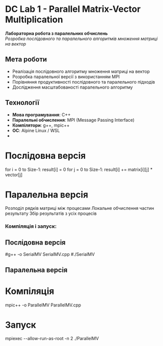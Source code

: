 # DC Lab 1 - Parallel Matrix-Vector Multiplication

**Лабораторна робота з паралельних обчислень**  
*Розробка послідовного та паралельного алгоритмів множення матриці на вектор*

## Мета роботи

- Реалізація послідовного алгоритму множення матриці на вектор
- Розробка паралельної версії з використанням MPI
- Порівняння продуктивності послідовного та паралельного підходів
- Дослідження масштабованості паралельного алгоритму

## Технології

- **Мова програмування**: C++
- **Паралельні обчислення**: MPI (Message Passing Interface)
- **Компілятори**: g++, mpic++
- **ОС**: Alpine Linux / WSL
- 
# Послідовна версія

for i = 0 to Size-1:
    result[i] = 0
    for j = 0 to Size-1:
        result[i] += matrix[i][j] * vector[j]
# Паралельна версія
Розподіл рядків матриці між процесами
Локальне обчислення частин результату
Збір результатів з усіх процесів

### Компіляція і запуск:
## Послідовна версія
#g++ -o SerialMV SerialMV.cpp
#./SerialMV

## Паралельна версія
# Компіляція
mpic++ -o ParallelMV ParallelMV.cpp
# Запуск
mpiexec --allow-run-as-root -n 2 ./ParallelMV

